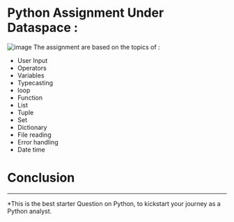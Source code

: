 # Python Assignment Under Dataspace :
![image](https://www.bing.com/images/search?view=detailV2&ccid=kbO1T90N&id=1F126242A4F097907E71378D965D8EF3AF5625E7&thid=OIP.kbO1T90NqtfN3K-K58a20wHaHa&mediaurl=https%3a%2f%2fstatic.vecteezy.com%2fsystem%2fresources%2fpreviews%2f012%2f697%2f295%2fnon_2x%2f3d-python-programming-language-logo-free-png.png&exph=980&expw=980&q=Python&simid=608042781757286532&FORM=IRPRST&ck=063BB79B6C7453DC4AFBF9C1D34C9DE2&selectedIndex=2&itb=1)
The assignment are based on the topics of :
- User Input
- Operators
- Variables
- Typecasting
- loop
- Function
- List
- Tuple
- Set
- Dictionary
- File reading
- Error handling
- Date time

# Conclusion
--------------------
*This is the best starter Question on Python, to kickstart your journey as a Python analyst.



